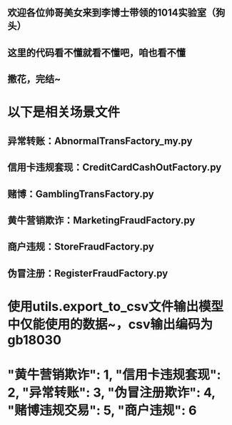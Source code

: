 ## 欢迎各位帅哥美女来到李博士带领的1014实验室（狗头）
## 这里的代码看不懂就看不懂吧，咱也看不懂
## 撒花，完结~


# 以下是相关场景文件
## 异常转账：AbnormalTransFactory_my.py
## 信用卡违规套现：CreditCardCashOutFactory.py
## 赌博：GamblingTransFactory.py
## 黄牛营销欺诈：MarketingFraudFactory.py
## 商户违规：StoreFraudFactory.py
## 伪冒注册：RegisterFraudFactory.py

# 使用utils.export_to_csv文件输出模型中仅能使用的数据~，csv输出编码为gb18030

# "黄牛营销欺诈": 1, "信用卡违规套现": 2, "异常转账": 3, "伪冒注册欺诈": 4, "赌博违规交易": 5, "商户违规": 6